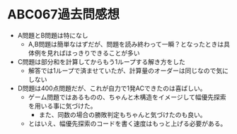 # ABC067過去問感想

- A問題とB問題は特になし
    - A,B問題は簡単なはずだが、問題を読み終わって一瞬？となったときは具体例を見ればはっきりできることが多い
- C問題は部分和を計算してからもう1ループする解き方をした
    - 解答では1ループで済ませていたが、計算量のオーダーは同じなので気にしない
- D問題は400点問題だが、これが自力で1発ACできたのは喜ばしい。
    - ゲーム問題ではあるものの、ちゃんと木構造をイメージして幅優先探索を用いる事に気づけた。
        - また、同数の場合の勝敗判定もちゃんと気づけたのも良い。
    - とはいえ、幅優先探索のコードを書く速度はもっと上げる必要がある。
